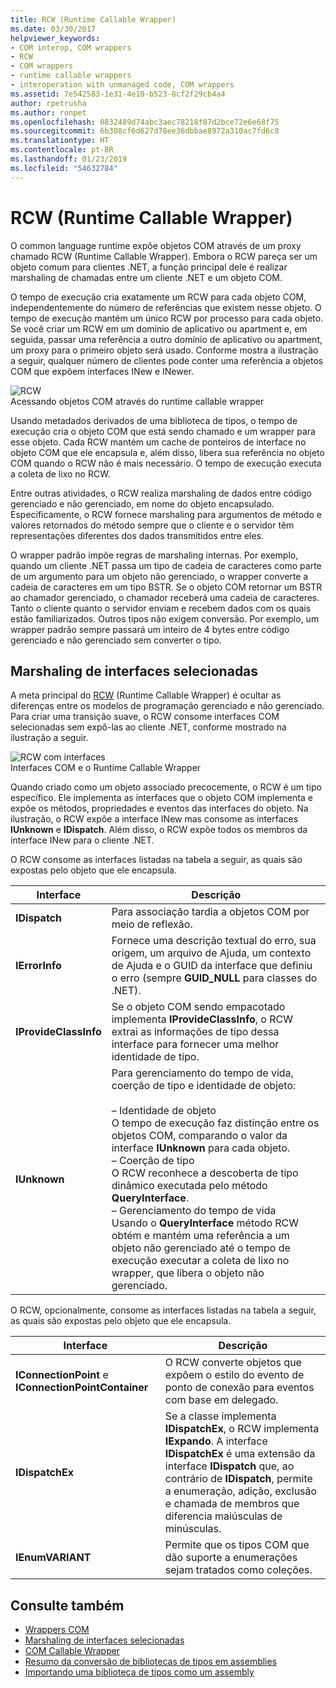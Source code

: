```yaml
---
title: RCW (Runtime Callable Wrapper)
ms.date: 03/30/2017
helpviewer_keywords:
- COM interop, COM wrappers
- RCW
- COM wrappers
- runtime callable wrappers
- interoperation with unmanaged code, COM wrappers
ms.assetid: 7e542583-1e31-4e10-b523-8cf2f29cb4a4
author: rpetrusha
ms.author: ronpet
ms.openlocfilehash: 0832489d74abc3aec78218f87d2bce72e6e68f75
ms.sourcegitcommit: 6b308cf6d627d78ee36dbbae8972a310ac7fd6c8
ms.translationtype: HT
ms.contentlocale: pt-BR
ms.lasthandoff: 01/23/2019
ms.locfileid: "54632784"
---
```

# <a name="runtime-callable-wrapper"></a>RCW (Runtime Callable Wrapper)
O common language runtime expõe objetos COM através de um proxy chamado RCW (Runtime Callable Wrapper). Embora o RCW pareça ser um objeto comum para clientes .NET, a função principal dele é realizar marshaling de chamadas entre um cliente .NET e um objeto COM.  
  
 O tempo de execução cria exatamente um RCW para cada objeto COM, independentemente do número de referências que existem nesse objeto. O tempo de execução mantém um único RCW por processo para cada objeto.  Se você criar um RCW em um domínio de aplicativo ou apartment e, em seguida, passar uma referência a outro domínio de aplicativo ou apartment, um proxy para o primeiro objeto será usado.  Conforme mostra a ilustração a seguir, qualquer número de clientes pode conter uma referência a objetos COM que expõem interfaces INew e INewer.  
  
 ![RCW](./media/rcw.gif "rcw")  
Acessando objetos COM através do runtime callable wrapper  
  
 Usando metadados derivados de uma biblioteca de tipos, o tempo de execução cria o objeto COM que está sendo chamado e um wrapper para esse objeto. Cada RCW mantém um cache de ponteiros de interface no objeto COM que ele encapsula e, além disso, libera sua referência no objeto COM quando o RCW não é mais necessário. O tempo de execução executa a coleta de lixo no RCW.  
  
 Entre outras atividades, o RCW realiza marshaling de dados entre código gerenciado e não gerenciado, em nome do objeto encapsulado. Especificamente, o RCW fornece marshaling para argumentos de método e valores retornados do método sempre que o cliente e o servidor têm representações diferentes dos dados transmitidos entre eles.  
  
 O wrapper padrão impõe regras de marshaling internas. Por exemplo, quando um cliente .NET passa um tipo de cadeia de caracteres como parte de um argumento para um objeto não gerenciado, o wrapper converte a cadeia de caracteres em um tipo BSTR. Se o objeto COM retornar um BSTR ao chamador gerenciado, o chamador receberá uma cadeia de caracteres. Tanto o cliente quanto o servidor enviam e recebem dados com os quais estão familiarizados. Outros tipos não exigem conversão. Por exemplo, um wrapper padrão sempre passará um inteiro de 4 bytes entre código gerenciado e não gerenciado sem converter o tipo.  
  
## <a name="marshaling-selected-interfaces"></a>Marshaling de interfaces selecionadas  
 A meta principal do [RCW](runtime-callable-wrapper.md) (Runtime Callable Wrapper) é ocultar as diferenças entre os modelos de programação gerenciado e não gerenciado. Para criar uma transição suave, o RCW consome interfaces COM selecionadas sem expô-las ao cliente .NET, conforme mostrado na ilustração a seguir.  
  
 ![RCW com interfaces](./media/rcwwithinterfaces.gif "rcwwithinterfaces")  
Interfaces COM e o Runtime Callable Wrapper  
  
 Quando criado como um objeto associado precocemente, o RCW é um tipo específico. Ele implementa as interfaces que o objeto COM implementa e expõe os métodos, propriedades e eventos das interfaces do objeto. Na ilustração, o RCW expõe a interface INew mas consome as interfaces **IUnknown** e **IDispatch**. Além disso, o RCW expõe todos os membros da interface INew para o cliente .NET.  
  
 O RCW consome as interfaces listadas na tabela a seguir, as quais são expostas pelo objeto que ele encapsula.  
  
|Interface|Descrição|  
|---------------|-----------------|  
|**IDispatch**|Para associação tardia a objetos COM por meio de reflexão.|  
|**IErrorInfo**|Fornece uma descrição textual do erro, sua origem, um arquivo de Ajuda, um contexto de Ajuda e o GUID da interface que definiu o erro (sempre **GUID_NULL** para classes do .NET).|  
|**IProvideClassInfo**|Se o objeto COM sendo empacotado implementa **IProvideClassInfo**, o RCW extrai as informações de tipo dessa interface para fornecer uma melhor identidade de tipo.|  
|**IUnknown**|Para gerenciamento do tempo de vida, coerção de tipo e identidade de objeto:<br /><br /> – Identidade de objeto<br />     O tempo de execução faz distinção entre os objetos COM, comparando o valor da interface **IUnknown** para cada objeto.<br />– Coerção de tipo<br />     O RCW reconhece a descoberta de tipo dinâmico executada pelo método **QueryInterface**.<br />– Gerenciamento do tempo de vida<br />     Usando o **QueryInterface** método RCW obtém e mantém uma referência a um objeto não gerenciado até o tempo de execução executar a coleta de lixo no wrapper, que libera o objeto não gerenciado.|  
  
 O RCW, opcionalmente, consome as interfaces listadas na tabela a seguir, as quais são expostas pelo objeto que ele encapsula.  
  
|Interface|Descrição|  
|---------------|-----------------|  
|**IConnectionPoint** e **IConnectionPointContainer**|O RCW converte objetos que expõem o estilo do evento de ponto de conexão para eventos com base em delegado.|  
|**IDispatchEx**|Se a classe implementa **IDispatchEx**, o RCW implementa **IExpando**. A interface **IDispatchEx** é uma extensão da interface **IDispatch** que, ao contrário de **IDispatch**, permite a enumeração, adição, exclusão e chamada de membros que diferencia maiúsculas de minúsculas.|  
|**IEnumVARIANT**|Permite que os tipos COM que dão suporte a enumerações sejam tratados como coleções.|  
  
## <a name="see-also"></a>Consulte também
- [Wrappers COM](com-wrappers.md)
- [Marshaling de interfaces selecionadas](https://msdn.microsoft.com/library/fdb97fd0-f694-4832-bf15-a4e7cf413840(v=vs.100))
- [COM Callable Wrapper](com-callable-wrapper.md)
- [Resumo da conversão de bibliotecas de tipos em assemblies](https://msdn.microsoft.com/library/bf3f90c5-4770-4ab8-895c-3ba1055cc958(v=vs.100))
- [Importando uma biblioteca de tipos como um assembly](importing-a-type-library-as-an-assembly.md)
